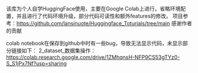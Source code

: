 该库为个人自学HuggingFace使用，主要在Google Colab上进行，省略环境配置，并且进行了代码环境升级，部分代码可读性和额外features的修改。
项目参考：https://github.com/lansinuote/Huggingface_Toturials/tree/main 感谢作者的贡献

colab notebook在保存到github中时有一些bug，导致无法显示代码，未显示部分链接如下：
2_dataset_数据集操作：https://colab.research.google.com/drive/1ZMhqnsH-NFP9CS53gTYz0-S_S1jPx7Nf?usp=sharing
